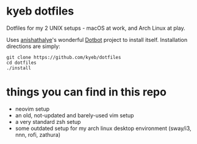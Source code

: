 # kyeb dotfiles

Dotfiles for my 2 UNIX setups - macOS at work, and Arch Linux at play.

Uses [anishathalye](https://github.com/anishathalye)'s wonderful
[Dotbot](https://github.com/anishathalye/dotbot) project to install itself.
Installation directions are simply:

```
git clone https://github.com/kyeb/dotfiles
cd dotfiles
./install
```

# things you can find in this repo

- neovim setup
- an old, not-updated and barely-used vim setup
- a very standard zsh setup
- some outdated setup for my arch linux desktop environment (sway/i3, nnn,
  rofi, zathura)
